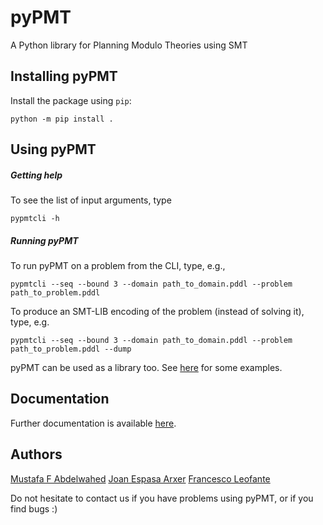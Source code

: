 # pyPMT
A Python library for Planning Modulo Theories using SMT

## Installing pyPMT

Install the package using `pip`:
```
python -m pip install .
```

## Using pyPMT

##### Getting help

To see the list of input arguments, type

```
pypmtcli -h
```

##### Running pyPMT

To run pyPMT on a problem from the CLI, type, e.g.,
```
pypmtcli --seq --bound 3 --domain path_to_domain.pddl --problem path_to_problem.pddl
```

To produce an SMT-LIB encoding of the problem (instead of solving it), type, e.g.

```
pypmtcli --seq --bound 3 --domain path_to_domain.pddl --problem path_to_problem.pddl --dump
```

pyPMT can be used as a library too. See [here](https://github.com/pyPMT/quick-start) for some examples.

## Documentation

Further documentation is available [here](https://github.com/pyPMT/pyPMT/blob/main/html/index.html).


## Authors

[Mustafa F Abdelwahed](https://github.com/MFaisalZaki)
[Joan Espasa Arxer](https://github.com/JoanEspasa)
[Francesco Leofante](https://fraleo.github.io)

Do not hesitate to contact us if you have problems using pyPMT, or if you find bugs :)